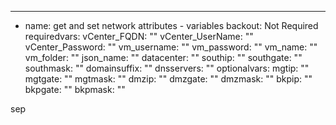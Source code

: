 ---
- name: get and set network attributes - variables
  backout: Not Required
  requiredvars:
    vCenter_FQDN: ""
    vCenter_UserName: ""
    vCenter_Password: ""
    vm_username: ""
    vm_password: ""
    vm_name: ""
    vm_folder: ""
    json_name: ""
    datacenter: ""
    southip: ""
    southgate: ""
    southmask: ""
    domainsuffix: ""
    dnsservers: ""
  optionalvars:
    mgtip: ""
    mgtgate: ""
    mgtmask: ""
    dmzip: ""
    dmzgate: ""
    dmzmask: ""
    bkpip: ""
    bkpgate: ""
    bkpmask: ""

sep